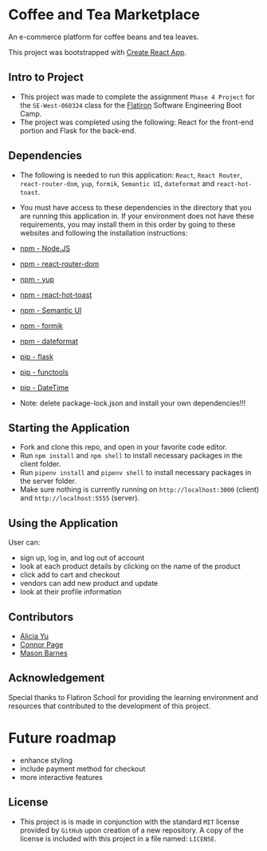 # Coffee and Tea Marketplace

An e-commerce platform for coffee beans and tea leaves. 

This project was bootstrapped with [Create React App](https://github.com/facebook/create-react-app).



## Intro to Project

- This project was made to complete the assignment `Phase 4 Project` for the `SE-West-060324` class for the [Flatiron](https://flatironschool.com/) Software Engineering Boot Camp.
- The project was completed using the following: React for the front-end portion and Flask for the back-end. 


## Dependencies

- The following is needed to run this application: `React`, `React Router`, `react-router-dom`, `yup`,  `formik`, `Semantic UI`, `dateformat` and `react-hot-toast`.

- You must have access to these dependencies in the directory that you are running this application in. If your environment does not have these requirements, you may install them in this order by going to these websites and following the installation instructions:

- [npm - Node.JS](https://www.npmjs.com/package/node)

- [npm - react-router-dom](https://www.npmjs.com/package/react-router-dom)

- [npm - yup](https://www.npmjs.com/package/yup)

- [npm - react-hot-toast](https://www.npmjs.com/package/react-hot-toast)

- [npm - Semantic UI](https://www.npmjs.com/package/semantic-ui)

- [npm - formik](https://www.npmjs.com/package/formik)
 
- [npm - dateformat](https://www.npmjs.com/package/dateformat)

- [pip - flask](https://pypi.org/project/Flask/)

- [pip - functools](https://pypi.org/project/functools/)

- [pip - DateTime](https://pypi.org/project/DateTime/)

- Note: delete package-lock.json and install your own dependencies!!!


## Starting the Application

- Fork and clone this repo, and open in your favorite code editor.
- Run `npm install` and `npm shell` to install necessary packages in the client folder.
- Run  `pipenv install` and `pipenv shell` to install necessary packages in the server folder. 
- Make sure nothing is currently running on `http://localhost:3000` (client) and `http://localhost:5555` (server).

## Using the Application

User can: 
- sign up, log in, and log out of account
- look at each product details by clicking on the name of the product
- click add to cart and checkout
- vendors can add new product and update
- look at their profile information

## Contributors
- [Alicia Yu](https://github.com/AliGxir)
- [Connor Page](https://github.com/connorpage1)
- [Mason Barnes](https://github.com/masonbarnes645)

## Acknowledgement
Special thanks to Flatiron School for providing the learning environment and resources that contributed to the development of this project.

# Future roadmap

- enhance styling
- include payment method for checkout
- more interactive features 

## License

- This project is is made in conjunction with the standard `MIT` license provided by `GitHub` upon creation of a new repository. A copy of the license is included with this project in a file named: `LICENSE`.


